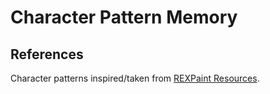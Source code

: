 
# Character Pattern Memory

## References

Character patterns inspired/taken from [REXPaint Resources](https://www.gridsagegames.com/rexpaint/resources.html).
